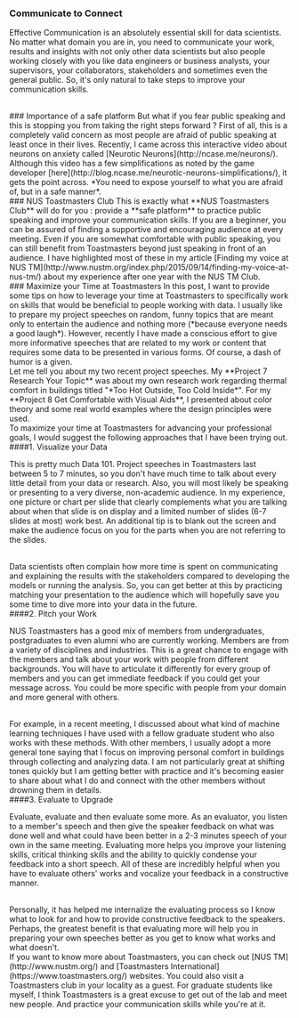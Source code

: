 <!-- 
.. title: Practice your communication skills with NUS Toastmasters
.. slug: practice-your-communication-skills-with-nus-toastmasters
.. date: 2017-05-03 15:00:00 UTC+08:00
.. tags: toastmasters, communication, data science
.. category: 
.. link: 
.. description: Tips on how to improve communication skills for data scientists by leveraging Toastmasters 
.. type: text
-->

### Communicate to Connect
Effective Communication is an absolutely essential skill for data scientists. No matter what domain you are in, you need to communicate your work, results and insights with not only other data scientists but also people working closely with you like data engineers or business analysts, your supervisors, your collaborators, stakeholders and sometimes even the general public. So, it's only natural to take steps to improve your communication skills. 

<br>
### Importance of a safe platform 
But what if you fear public speaking and this is stopping you from taking the right steps forward ? First of all, this is a completely valid concern as most people are afraid of public speaking at least once in their lives. Recently, I came across this interactive video about neurons on anxiety called [Neurotic Neurons](http://ncase.me/neurons/). Although this video has a few simplifications as noted by the game developer [here](http://blog.ncase.me/neurotic-neurons-simplifications/), it gets the point across. *You need to expose yourself to what you are afraid of, but in a safe manner*. 

<!-- TEASER_END -->

<br>
### NUS Toastmasters Club
This is exactly what **NUS Toastmasters Club** will do for you : provide a **safe platform** to practice public speaking and improve your communication skills. If you are  a beginner, you can be assured of finding a supportive and encouraging audience at every meeting. Even if you are somewhat comfortable with public speaking, you can still benefit from Toastmasters beyond just speaking in front of an audience. I have highlighted most of these in my article [Finding my voice at NUS TM](http://www.nustm.org/index.php/2015/09/14/finding-my-voice-at-nus-tm/) about my experience after one year with the NUS TM Club. 

<br>
### Maximize your Time at Toastmasters
In this post, I want to provide some tips on how to leverage your time at Toastmasters to specifically work on skills that would be beneficial to people working with data. I usually like to prepare my project speeches on random, funny topics that are meant only to entertain the audience and nothing more (*because everyone needs a good laugh*). However, recently I have made a conscious effort to give more informative speeches that are related to my work or content that requires some data to be presented in various forms. Of course, a dash of humor is a given.  

<br>
Let me tell you about my two recent project speeches. My **Project 7 Research Your Topic** was about my own research work regarding thermal comfort in buildings titled "*Too Hot Outside, Too Cold Inside*". For my **Project 8 Get Comfortable with Visual Aids**, I presented about color theory and some real world examples where the design principles were used.

<br>
To maximize your time at Toastmasters for advancing your professional goals, I would suggest the following approaches that I have been trying out.

<br>
####1. Visualize your Data

This is pretty much Data 101. Project speeches in Toastmasters last between 5 to 7 minutes, so you don't have much time to talk about every little detail from your data or research. Also, you will most likely be speaking or presenting to a very diverse, non-academic audience. In my experience, one picture or chart per slide that clearly complements what you are talking about when that slide is on display and a limited number of slides (6-7 slides at most) work best. An additional tip is to blank out the screen and make the audience focus on you for the parts when you are not referring to the slides.  

<br>
Data scientists often complain how more time is spent on communicating and explaining the results with the stakeholders compared to developing the models or running the analysis. So, you can get better at this by practicing matching your presentation to the audience which will hopefully save you some time to dive more into your data in the future.    

<br>
####2. Pitch your Work

NUS Toastmasters has a good mix of members from undergraduates, postgraduates to even alumni who are currently working. Members are from a variety of disciplines and industries. This is a great chance to engage with the members and talk about your work with people from different backgrounds. You will have to articulate it differently for every group of members and you can get immediate feedback if you could get your message across. You could be more specific with people from your domain and more general with others.

<br>
For example, in a recent meeting, I discussed about what kind of machine learning techniques I have used with a fellow graduate student who also works with these methods. With other members, I usually adopt a more general tone saying that I focus on improving personal comfort in buildings through collecting and analyzing data. I am not particularly great at shifting tones quickly but I am getting better with practice and it's becoming easier to share about what I do and connect with the other members without drowning them in details.     

<br>
####3. Evaluate to Upgrade

Evaluate, evaluate and then evaluate some more. As an evaluator, you listen to a member's speech and then give the speaker feedback on what was done well and what could have been better in a 2-3 minutes speech of your own in the same meeting. Evaluating more helps you improve your listening skills, critical thinking skills and the ability to quickly condense your feedback into a short speech. All of these are incredibly helpful when you have to evaluate others' works and vocalize your feedback in a constructive manner. 

<br>
Personally, it has helped me internalize the evaluating process so I know what to look for and how to provide constructive feedback to the speakers. Perhaps, the greatest benefit is that evaluating more will help you in preparing your own speeches better as you get to know what works and what doesn't. 


<br>
If you want to know more about Toastmasters, you can check out [NUS TM](http://www.nustm.org/) and [Toastmasters International](https://www.toastmasters.org/) websites.  You could also visit a Toastmasters club in your locality as a guest. For graduate students like myself, I think Toastmasters is a great excuse to get out of the lab and meet new people. And practice your communication skills while you're at it.  
